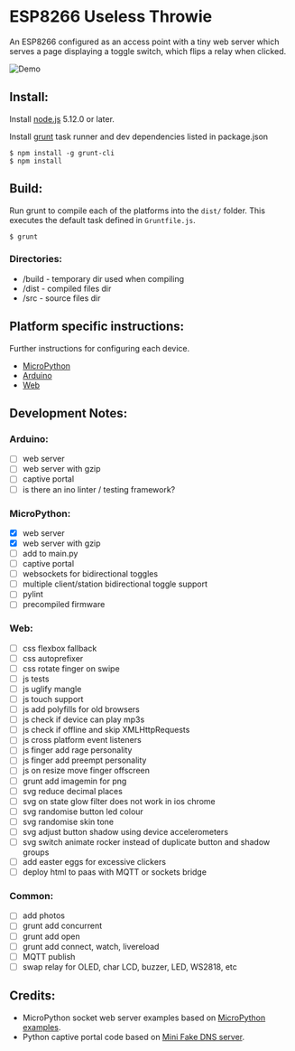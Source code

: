 # ESP8266 Useless Throwie

An ESP8266 configured as an access point with a tiny web server which serves a page displaying a toggle switch, which flips a relay when clicked.

![Demo](https://raw.github.com/mcauser/esp8266-useless-throwie/master/demo.png)

## Install:

Install [node.js](http://nodejs.org) 5.12.0 or later.

Install [grunt](http://gruntjs.com/) task runner and dev dependencies listed in package.json

```
$ npm install -g grunt-cli
$ npm install
```

## Build:

Run grunt to compile each of the platforms into the `dist/` folder. This executes the default task defined in `Gruntfile.js`.

```
$ grunt
```

### Directories:

* /build - temporary dir used when compiling
* /dist - compiled files dir
* /src - source files dir

## Platform specific instructions:

Further instructions for configuring each device.

* [MicroPython](src/micropython/readme.md)
* [Arduino](src/arduino/readme.md)
* [Web](/src/web/readme.md)

## Development Notes:

### Arduino:

- [ ] web server
- [ ] web server with gzip
- [ ] captive portal
- [ ] is there an ino linter / testing framework?

### MicroPython:

- [x] web server
- [x] web server with gzip
- [ ] add to main.py
- [ ] captive portal
- [ ] websockets for bidirectional toggles
- [ ] multiple client/station bidirectional toggle support
- [ ] pylint
- [ ] precompiled firmware

### Web:

- [ ] css flexbox fallback
- [ ] css autoprefixer
- [ ] css rotate finger on swipe
- [ ] js tests
- [ ] js uglify mangle
- [ ] js touch support
- [ ] js add polyfills for old browsers
- [ ] js check if device can play mp3s
- [ ] js check if offline and skip XMLHttpRequests
- [ ] js cross platform event listeners
- [ ] js finger add rage personality
- [ ] js finger add preempt personality
- [ ] js on resize move finger offscreen
- [ ] grunt add imagemin for png
- [ ] svg reduce decimal places
- [ ] svg on state glow filter does not work in ios chrome
- [ ] svg randomise button led colour
- [ ] svg randomise skin tone
- [ ] svg adjust button shadow using device accelerometers
- [ ] svg switch animate rocker instead of duplicate button and shadow groups
- [ ] add easter eggs for excessive clickers
- [ ] deploy html to paas with MQTT or sockets bridge

### Common:

- [ ] add photos
- [ ] grunt add concurrent
- [ ] grunt add open
- [ ] grunt add connect, watch, livereload
- [ ] MQTT publish
- [ ] swap relay for OLED, char LCD, buzzer, LED, WS2818, etc

## Credits:

* MicroPython socket web server examples based on [MicroPython examples](https://github.com/micropython/micropython/tree/master/examples/network).
* Python captive portal code based on [Mini Fake DNS server](http://code.activestate.com/recipes/491264-mini-fake-dns-server/).
